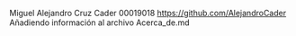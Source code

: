 Miguel Alejandro Cruz Cader 
00019018
https://github.com/AlejandroCader
Añadiendo información al archivo Acerca_de.md
